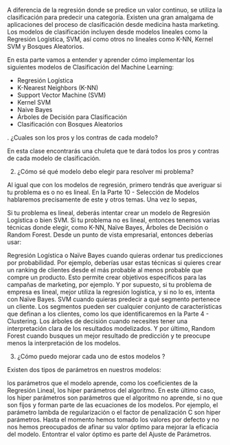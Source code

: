 A diferencia de la regresión donde se predice un valor continuo, se utiliza la clasificación para predecir una categoría. Existen una gran amalgama de aplicaciones del proceso de clasificación desde medicina hasta marketing. Los modelos de clasificación incluyen desde modelos lineales como la Regresión Logística, SVM, así como otros no lineales como K-NN, Kernel SVM y Bosques Aleatorios.

En esta parte vamos a entender y aprender cómo implementar los siguientes modelos de Clasificación del Machine Learning:

- Regresión Logística 
- K-Nearest Neighbors (K-NN)
- Support Vector Machine (SVM)
- Kernel SVM
- Naive Bayes
- Árboles de Decisión para Clasificación
- Clasificación con Bosques Aleatorios




. ¿Cuales son los pros y los contras de cada modelo?

En esta clase encontrarás una chuleta que te dará todos los pros y contras de cada modelo de clasificación.

2. ¿Cómo sé qué modelo debo elegir para resolver mi problema?

Al igual que con los modelos de regresión, primero tendrás que averiguar si tu problema es o no es lineal. En la Parte 10 - Selección de Modelos hablaremos precisamente de este y otros temas. Una vez lo sepas,

Si tu problema es lineal, deberás intentar crear un modelo de Regresión Logística o bien SVM.
Si tu problema no es lineal, entonces tenemos varias técnicas donde elegir, como K-NN, Naïve Bayes, Árboles de Decisión o Random Forest.
Desde un punto de vista empresarial, entonces deberías usar:

Regresión Logística o Naïve Bayes cuando quieras ordenar tus predicciones por probabilidad. Por ejemplo, deberías usar estas técnicas si quieres crear un ranking de clientes desde el más probable al menos probable que compre un producto. Esto permite crear objetivos específicos para las campañas de marketing, por ejemplo. Y por supuesto, si tu problema de empresa es lineal, mejor utiliza la regresión logística, y si no lo es, intenta con Naïve Bayes.
SVM  cuando quieras predecir a qué segmento pertenece un cliente. Los segmentos pueden ser cualquier conjunto de características que definan a los clientes, como los que identificaremos en la Parte 4 - Clustering.
Los árboles de decisión cuando necesites tener una interpretación clara de los resultados modelizados.
Y por último, Random Forest cuando busques un mejor resultado de predicción y te preocupe menos la interpretación de los modelos.


3. ¿Cómo puedo mejorar cada uno de estos modelos ?

Existen dos tipos de parámetros en nuestros modelos:

los parámetros que el modelo aprende, como los coeficientes de la Regresión Lineal,
los hiper parámetros del algoritmo.
En este último caso, los hiper parámetros  son parámetros que el algoritmo no aprende, si no que son fijos y forman parte de las ecuaciones de los modelos. Por ejemplo, el parámetro lambda de regularización o el factor de penalización C son hiper parámetros. Hasta el momento hemos tomado los valores por defecto y no nos hemos preocupados de afinar su valor óptimo para mejorar la eficacia del modelo. Entontrar el valor óptimo es parte del Ajuste de Parámetros.